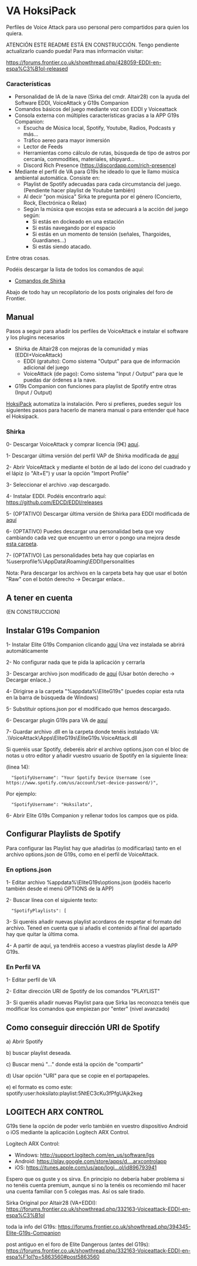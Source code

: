 # VA HoksiPack
Perfiles de Voice Attack para uso personal pero compartidos para quien los quiera.

ATENCIÓN ESTE README ESTÁ EN CONSTRUCCIÓN. Tengo pendiente actualizarlo cuando pueda! Para mas información visitar:

https://forums.frontier.co.uk/showthread.php/428059-EDDI-en-espa%C3%B1ol-released


### Características
- Personalidad de IA de la nave (Sirka del cmdr. Altair28) con la ayuda del Software EDDI, VoiceAttack y G19s Companion
- Comandos básicos del juego mediante voz con EDDI y Voiceattack
- Consola externa con múltiples características gracias a la APP G19s Companion:
  - Escucha de Música local, Spotify, Youtube, Radios, Podcasts y más...
  - Tráfico aereo para mayor inmersión
  - Lector de Feeds
  - Herramientas como cálculo de rutas, búsqueda de tipo de astros por cercanía, commodities, materiales, shipyard...
  - Discord Rich Presence (https://discordapp.com/rich-presence)
- Mediante el perfil de VA para G19s he ideado lo que le llamo música ambiental automática. Consiste en:
  - Playlist de Spotify adecuadas para cada circumstancia del juego. (Pendiente hacer playlist de Youtube también)
  - Al decir "pon música" Sirka te pregunta por el género (Concierto, Rock, Electrónica o Relax)
  - Según la música que escojas esta se adecuará a la acción del juego según:
    - Si estás en dockeado en una estación
    - Si estás navegando por el espacio
    - Si estás en un momento de tensión (señales, Thargoides, Guardianes...)
    - Si estás siendo atacado.

Entre otras cosas. 

Podéis descargar la lista de todos los comandos de aquí:

- [Comandos de Shirka](http://htmlpreview.github.io/?https://raw.githubusercontent.com/hoksilato2/VAHoksiPack/master/VAPs/Hoksilato%203.1.0-1-Profile.html)

Abajo de todo hay un recopilatorio de los posts originales del foro de Frontier.

## Manual
Pasos a seguir para añadir los perfiles de VoiceAttack e instalar el software y los plugins necesarios

- Shirka de Altair28 con mejoras de la comunidad y mias (EDDI+VoiceAttack)
  - EDDI (gratuíto): Como sistema "Output" para que de información adicional del juego
  - VoiceAttack (de pago): Como sistema "Input / Output" para que le puedas dar órdenes a la nave. 
- G19s Companion con funciones para playlist de Spotify entre otras (Input / Output)


[HoksiPack](https://github.com/hoksilato2/VAHoksiPack/releases) automatiza la instalación. Pero si prefieres, puedes seguir los siguientes pasos para hacerlo de manera manual o para entender qué hace el Hoksipack.


### Shirka

0- Descargar VoiceAttack y comprar licencia (9€) [aquí](https://voiceattack.com/).

1- Descargar última versión del perfil VAP de Shirka modificada de [aquí](https://github.com/hoksilato2/VAHoksiPack/tree/master/VAPs)

2- Abrir VoiceAttack y mediante el botón de al lado del icono del cuadrado y el lápiz (o "Alt+E") y usar la opción "Import Profile"

3- Seleccionar el archivo .vap descargado.

4- Instalar EDDI. Podéis encontrarlo aquí: https://github.com/EDCD/EDDI/releases

5- (OPTATIVO) Descargar última versión  de Shirka para EDDI modificada de [aquí](https://github.com/hoksilato2/VAHoksiPack/tree/master/Personalities)

6- (OPTATIVO) Puedes descargar una personalidad beta que voy cambiando cada vez que encuentro un error o pongo una mejora desde [esta carpeta](https://github.com/hoksilato2/VoiceAttack-Profiles/tree/master/Personalities/beta).

7- (OPTATIVO) Las personalidades beta hay que copiarlas en %userprofile%\AppData\Roaming\EDDI\personalities

Nota: Para descargar los archivos en la carpeta beta hay que usar el botón "Raw" con el botón derecho -> Decargar enlace..



## A tener en cuenta

(EN CONSTRUCCION)


## Instalar G19s Companion
 1- Instalar Elite G19s Companion clicando [aquí](https://apps.magicmau.nl) Una vez instalada se abrirá automáticamente

 2- No configurar nada que te pida la aplicación y cerrarla

 3- Descargar archivo json modificado de [aquí](https://raw.githubusercontent.com/hoksilato2/Elite-G19s-Companion-Options/master/options.json) (Usar botón derecho -> Decargar enlace..)

 4- Dirigirse a la carpeta "%appdata%\EliteG19s" (puedes copiar esta ruta en la barra de búsqueda de Windows)

 5- Substituir options.json por el modificado que hemos descargado.

 6- Descargar plugin G19s para VA de [aquí](https://apps.magicmau.nl/EliteG19s-v2/VoiceAttack/EliteG19s-VoiceAttack-latest.zip)

 7- Guardar archivo .dll en la carpeta donde tenéis instalado VA:
    .\VoiceAttack\Apps\EliteG19s\EliteG19s.VoiceAttack.dll

 Si queréis usar Spotify, deberéis abrir el archivo options.json con el bloc de notas u otro editor y añadir vuestro usuario de Spotify en la siguiente linea:

(linea 14):

      "SpotifyUsername": "Your Spotify Device Username (see https://www.spotify.com/us/account/set-device-password/)",

  Por ejemplo:

      "SpotifyUsername": "Hoksilato",

 6- Abrir Elite G19s Companion y rellenar todos los campos que os pida.


## Configurar Playlists de Spotify
Para configurar las Playlist hay que añadirlas (o modificarlas) tanto en el archivo options.json de G19s, como en el perfil de VoiceAttack.


### En options.json
1- Editar archivo %appdata%\EliteG19s\options.json (podéis hacerlo también desde el menú OPTIONS de la APP)

2- Buscar línea con el siguiente texto:

      "SpotifyPlaylists": [

3- Si queréis añadir nuevas playlist acordaros de respetar el formato del archivo. Tened en cuenta que si añadís el contenido al final del apartado hay que quitar la última coma.

4- A partir de aquí, ya tendréis acceso a vuestras playlist desde la APP G19s.

### En Perfil VA
1- Editar perfil de VA

2- Editar dirección URI de Spotify de los comandos "PLAYLIST"

3- Si queréis añadir nuevas Playlist para que Sirka las reconozca tenéis que modificar los comandos que empiezan por "enter" (nivel avanzado)


## Como conseguir dirección URI de Spotify

a) Abrir Spotify

b) buscar playlist deseada.

c) Buscar menú "..." donde está la opción de "compartir"

d) Usar opción "URI" para que se copie en el portapapeles.

e) el formato es como este: spotify:user:hoksilato:playlist:5NtEC3cKu3fPfgUAjk2keg

## LOGITECH ARX CONTROL
G19s tiene la opción de poder verlo también en vuestro dispositivo Android o iOS mediante la aplicación Logitech ARX Control.

Logitech ARX Control:
- Windows: http://support.logitech.com/en_us/software/lgs
- Android: https://play.google.com/store/apps/d....arxcontrolapp
- iOS: https://itunes.apple.com/us/app/logi...ol/id896793941


Espero que os guste y os sirva. En principio no debería haber problema si no tenéis cuenta premium, aunque si no la tenéis os recomiendo mil hacer una cuenta familiar con 5 colegas mas. Así os sale tirado.



Sirka Original por Altair28 (VA+EDDI):
https://forums.frontier.co.uk/showthread.php/332163-Voiceattack-EDDI-en-espa%C3%B1ol

toda la info del G19s:
https://forums.frontier.co.uk/showthread.php/394345-Elite-G19s-Companion

post antiguo en el foro de Elite Dangerous (antes del G19s):
https://forums.frontier.co.uk/showthread.php/332163-Voiceattack-EDDI-en-espa%F1ol?p=5863560#post5863560
